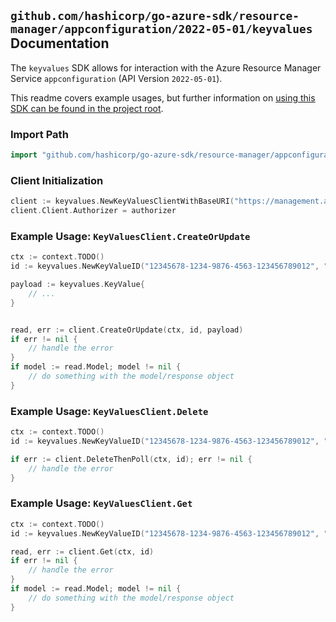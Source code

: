 
## `github.com/hashicorp/go-azure-sdk/resource-manager/appconfiguration/2022-05-01/keyvalues` Documentation

The `keyvalues` SDK allows for interaction with the Azure Resource Manager Service `appconfiguration` (API Version `2022-05-01`).

This readme covers example usages, but further information on [using this SDK can be found in the project root](https://github.com/hashicorp/go-azure-sdk/tree/main/docs).

### Import Path

```go
import "github.com/hashicorp/go-azure-sdk/resource-manager/appconfiguration/2022-05-01/keyvalues"
```


### Client Initialization

```go
client := keyvalues.NewKeyValuesClientWithBaseURI("https://management.azure.com")
client.Client.Authorizer = authorizer
```


### Example Usage: `KeyValuesClient.CreateOrUpdate`

```go
ctx := context.TODO()
id := keyvalues.NewKeyValueID("12345678-1234-9876-4563-123456789012", "example-resource-group", "configurationStoreValue", "keyValueValue")

payload := keyvalues.KeyValue{
	// ...
}


read, err := client.CreateOrUpdate(ctx, id, payload)
if err != nil {
	// handle the error
}
if model := read.Model; model != nil {
	// do something with the model/response object
}
```


### Example Usage: `KeyValuesClient.Delete`

```go
ctx := context.TODO()
id := keyvalues.NewKeyValueID("12345678-1234-9876-4563-123456789012", "example-resource-group", "configurationStoreValue", "keyValueValue")

if err := client.DeleteThenPoll(ctx, id); err != nil {
	// handle the error
}
```


### Example Usage: `KeyValuesClient.Get`

```go
ctx := context.TODO()
id := keyvalues.NewKeyValueID("12345678-1234-9876-4563-123456789012", "example-resource-group", "configurationStoreValue", "keyValueValue")

read, err := client.Get(ctx, id)
if err != nil {
	// handle the error
}
if model := read.Model; model != nil {
	// do something with the model/response object
}
```
